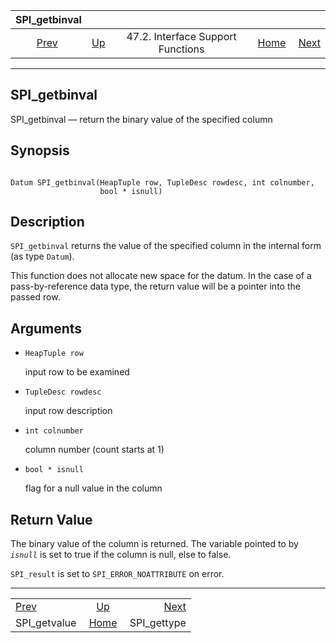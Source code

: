 <!--?xml version="1.0" encoding="UTF-8" standalone="no"?-->

|                 SPI\_getbinval                |                                                                      |                                   |                                                       |                                             |
| :-------------------------------------------: | :------------------------------------------------------------------- | :-------------------------------: | ----------------------------------------------------: | ------------------------------------------: |
| [Prev](spi-spi-getvalue.html "SPI_getvalue")  | [Up](spi-interface-support.html "47.2. Interface Support Functions") | 47.2. Interface Support Functions | [Home](index.html "PostgreSQL 17devel Documentation") |  [Next](spi-spi-gettype.html "SPI_gettype") |

***



## SPI\_getbinval

SPI\_getbinval — return the binary value of the specified column

## Synopsis

```

Datum SPI_getbinval(HeapTuple row, TupleDesc rowdesc, int colnumber,
                    bool * isnull)
```

## Description

`SPI_getbinval` returns the value of the specified column in the internal form (as type `Datum`).

This function does not allocate new space for the datum. In the case of a pass-by-reference data type, the return value will be a pointer into the passed row.

## Arguments

*   `HeapTuple row`

    input row to be examined

*   `TupleDesc rowdesc`

    input row description

*   `int colnumber`

    column number (count starts at 1)

*   `bool * isnull`

    flag for a null value in the column

## Return Value

The binary value of the column is returned. The variable pointed to by *`isnull`* is set to true if the column is null, else to false.

`SPI_result` is set to `SPI_ERROR_NOATTRIBUTE` on error.

***

|                                               |                                                                      |                                             |
| :-------------------------------------------- | :------------------------------------------------------------------: | ------------------------------------------: |
| [Prev](spi-spi-getvalue.html "SPI_getvalue")  | [Up](spi-interface-support.html "47.2. Interface Support Functions") |  [Next](spi-spi-gettype.html "SPI_gettype") |
| SPI\_getvalue                                 |         [Home](index.html "PostgreSQL 17devel Documentation")        |                                SPI\_gettype |
